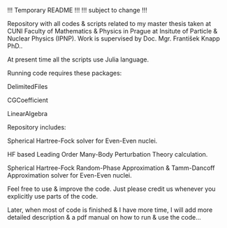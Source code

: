 !!!  Temporary README   !!!
!!!  subject to change  !!!

Repository with all codes & scripts related to my master thesis taken at CUNI Faculty of Mathematics & Physics in Prague at Insitute of Particle & Nuclear Physics (IPNP). Work is supervised by Doc. Mgr. František Knapp PhD..

At present time all the scripts use Julia language.

Running code requires these packages:

DelimitedFiles

CGCoefficient

LinearAlgebra


Repository includes:

Spherical Hartree-Fock solver for Even-Even nuclei.

HF based Leading Order Many-Body Perturbation Theory calculation.

Spherical Hartree-Fock Random-Phase Approximation & Tamm-Dancoff Approximation solver for Even-Even nuclei.

Feel free to use & improve the code. Just please credit us whenever you explicitly use parts of the code.


Later, when most of code is finished & I have more time, I will add more detailed description & a pdf manual on how to run & use the code...
